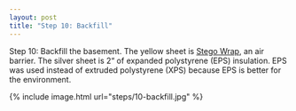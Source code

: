 ```yaml
---
layout: post
title: "Step 10: Backfill"
---
```


Step 10: Backfill the basement. The yellow sheet is [Stego Wrap](http://www.stegoindustries.com/), an air barrier. The silver sheet is 2“ of expanded polystyrene (EPS) insulation. EPS was used instead of extruded polystyrene (XPS) because EPS is better for the environment.

{% include image.html url="steps/10-backfill.jpg" %}